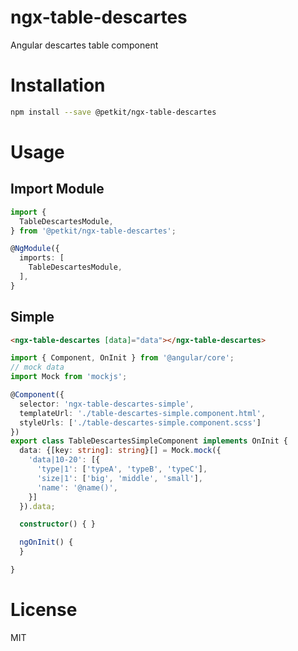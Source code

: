 # ngx-table-descartes
Angular descartes table component

# Installation

```bash
npm install --save @petkit/ngx-table-descartes
```

# Usage

## Import Module

```ts
import {
  TableDescartesModule,
} from '@petkit/ngx-table-descartes';

@NgModule({
  imports: [
    TableDescartesModule,
  ],
}
```

## Simple

```html
<ngx-table-descartes [data]="data"></ngx-table-descartes>
```

```ts
import { Component, OnInit } from '@angular/core';
// mock data
import Mock from 'mockjs';

@Component({
  selector: 'ngx-table-descartes-simple',
  templateUrl: './table-descartes-simple.component.html',
  styleUrls: ['./table-descartes-simple.component.scss']
})
export class TableDescartesSimpleComponent implements OnInit {
  data: {[key: string]: string}[] = Mock.mock({
    'data|10-20': [{
      'type|1': ['typeA', 'typeB', 'typeC'],
      'size|1': ['big', 'middle', 'small'],
      'name': '@name()',
    }]
  }).data;

  constructor() { }

  ngOnInit() {
  }

}
```

# License
MIT

